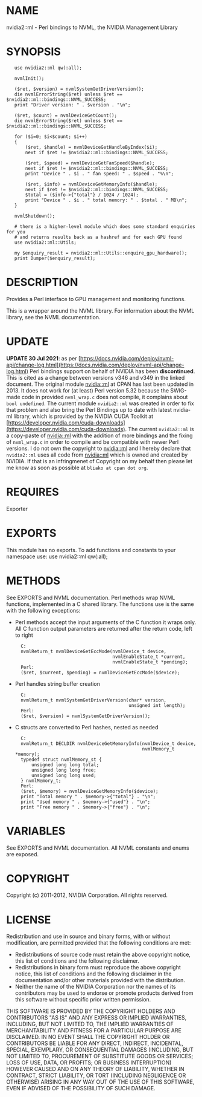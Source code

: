 # NAME

nvidia2::ml - Perl bindings to NVML, the NVIDIA Management Library

# SYNOPSIS

       use nvidia2::ml qw(:all);
    
       nvmlInit();
    
       ($ret, $version) = nvmlSystemGetDriverVersion();
       die nvmlErrorString($ret) unless $ret == $nvidia2::ml::bindings::NVML_SUCCESS;
       print "Driver version: " . $version . "\n";
    
       ($ret, $count) = nvmlDeviceGetCount();
       die nvmlErrorString($ret) unless $ret == $nvidia2::ml::bindings::NVML_SUCCESS;
    
       for ($i=0; $i<$count; $i++)
       {
           ($ret, $handle) = nvmlDeviceGetHandleByIndex($i);
           next if $ret != $nvidia2::ml::bindings::NVML_SUCCESS;
        
           ($ret, $speed) = nvmlDeviceGetFanSpeed($handle);
           next if $ret != $nvidia2::ml::bindings::NVML_SUCCESS;
           print "Device " . $i . " fan speed: " . $speed . "%\n";
        
           ($ret, $info) = nvmlDeviceGetMemoryInfo($handle);
           next if $ret != $nvidia2::ml::bindings::NVML_SUCCESS;
           $total = ($info->{"total"} / 1024 / 1024);
           print "Device " . $i . " total memory: " . $total . " MB\n";
       }
    
       nvmlShutdown();

       # there is a higher-level module which does some standard enquiries for you
       # and returns results back as a hashref and for each GPU found
       use nvidia2::ml::Utils;

       my $enquiry_result = nvidia2::ml::Utils::enquire_gpu_hardware();
       print Dumper($enquiry_result);

# DESCRIPTION

Provides a Perl interface to GPU management and monitoring functions.

This is a wrapper around the NVML library.  For information about the NVML library, see the NVML documentation.

# UPDATE

**UPDATE 30 Jul 2021**: as per [https://docs.nvidia.com/deploy/nvml-api/change-log.html](https://docs.nvidia.com/deploy/nvml-api/change-log.html)
Perl bindings support on behalf of NVIDIA has been **discontinued**.
This is cited as a change between versions v346 and v349 in the
linked document. The original module [nvidia::ml](https://metacpan.org/pod/nvidia%3A%3Aml) at CPAN has last
been updated in 2013. It does not work for (at least) Perl version 5.32
because the SWIG-made code in provided `nvml_wrap.c` does not compile,
it complains about `bool undefined`. The current module `nvidia2::ml`
was created in order to fix that problem and also bring the Perl Bindings
up to date with latest nvidia-ml library, which is provided by
the NVIDIA CUDA Toolkit at [https://developer.nvidia.com/cuda-downloads](https://developer.nvidia.com/cuda-downloads).
The current `nvidia2::ml` is a copy-paste of [nvidia::ml](https://metacpan.org/pod/nvidia%3A%3Aml) with the
addition of more bindings and the fixing of `nvml_wrap.c` in order
to compile and be compatible with newer Perl versions. I do not
own the copyright to [nvidia::ml](https://metacpan.org/pod/nvidia%3A%3Aml) and I hereby declare
that  `nvidia2::ml` uses all code from [nvidia::ml](https://metacpan.org/pod/nvidia%3A%3Aml) which
is owned and created by NVIDIA. If that is
an infringmenet of Copyright on my behalf then please let me know as
soon as possible at `bliako at cpan dot org`.

# REQUIRES

Exporter

# EXPORTS

This module has no exports.  To add functions and constants to your namespace use:
use nvidia2::ml qw(:all);

# METHODS

See EXPORTS and NVML documentation.  Perl methods wrap NVML functions, implemented in a C shared library.  The functions use is the same with the following exceptions:

- Perl methods accept the input arguments of the C function it wraps only.  All C function output parameters are returned after the return code, left to right

        C:
        nvmlReturn_t nvmlDeviceGetEccMode(nvmlDevice_t device,
                                          nvmlEnableState_t *current,
                                          nvmlEnableState_t *pending);
        Perl:
        ($ret, $current, $pending) = nvmlDeviceGetEccMode($device); 

- Perl handles string buffer creation

        C:
        nvmlReturn_t nvmlSystemGetDriverVersion(char* version,
                                                unsigned int length);
        Perl:
        ($ret, $version) = nvmlSystemGetDriverVersion();

- C structs are converted to Perl hashes, nested as needed

        C:
        nvmlReturn_t DECLDIR nvmlDeviceGetMemoryInfo(nvmlDevice_t device,
                                                     nvmlMemory_t *memory);
        typedef struct nvmlMemory_st {
            unsigned long long total;
            unsigned long long free;
            unsigned long long used;
        } nvmlMemory_t;
        Perl:
        ($ret, $memory) = nvmlDeviceGetMemoryInfo($device);
        print "Total memory " . $memory->{"total"} . "\n";
        print "Used memory " . $memory->{"used"} . "\n";
        print "Free memory " . $memory->{"free"} . "\n";

# VARIABLES

See EXPORTS and NVML documentation.  All NVML constants and enums are exposed.

# COPYRIGHT

Copyright (c) 2011-2012, NVIDIA Corporation.  All rights reserved.

# LICENSE

Redistribution and use in source and binary forms, with or without modification, are permitted provided that the following conditions are met:

- Redistributions of source code must retain the above copyright notice, this list of conditions and the following disclaimer.
- Redistributions in binary form must reproduce the above copyright notice, this list of conditions and the following disclaimer in the documentation and/or other materials provided with the distribution.
- Neither the name of the NVIDIA Corporation nor the names of its contributors may be used to endorse or promote products derived from this software without specific prior written permission.

THIS SOFTWARE IS PROVIDED BY THE COPYRIGHT HOLDERS AND CONTRIBUTORS "AS IS" AND ANY EXPRESS OR IMPLIED WARRANTIES, INCLUDING, BUT NOT LIMITED TO, THE IMPLIED WARRANTIES OF MERCHANTABILITY AND FITNESS FOR A PARTICULAR PURPOSE ARE DISCLAIMED. IN NO EVENT SHALL THE COPYRIGHT HOLDER OR CONTRIBUTORS BE LIABLE FOR ANY DIRECT, INDIRECT, INCIDENTAL, SPECIAL, EXEMPLARY, OR CONSEQUENTIAL DAMAGES (INCLUDING, BUT NOT LIMITED TO, PROCUREMENT OF SUBSTITUTE GOODS OR SERVICES; LOSS OF USE, DATA, OR PROFITS; OR BUSINESS INTERRUPTION) HOWEVER CAUSED AND ON ANY THEORY OF LIABILITY, WHETHER IN CONTRACT, STRICT LIABILITY, OR TORT (INCLUDING NEGLIGENCE OR OTHERWISE) ARISING IN ANY WAY OUT OF THE USE OF THIS SOFTWARE, EVEN IF ADVISED OF THE POSSIBILITY OF SUCH DAMAGE.
